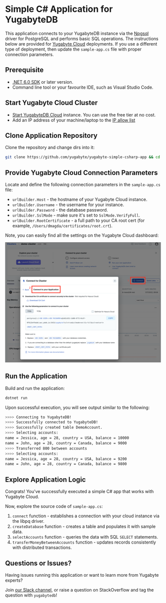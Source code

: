 # Simple C# Application for YugabyteDB

This application connects to your YugabyteDB instance via the 
[Npgsql](https://docs.yugabyte.com/latest/reference/drivers/ysql-client-drivers/#npgsql) driver for PostgreSQL and performs basic SQL operations. The instructions below are provided for [Yugabyte Cloud](https://cloud.yugabyte.com/) deployments. 
If you use a different type of deployment, then update the `sample-app.cs` file with proper connection parameters.

## Prerequisite

* [.NET 6.0 SDK](https://dotnet.microsoft.com/en-us/download) or later version.
* Command line tool or your favourite IDE, such as Visual Studio Code.

## Start Yugabyte Cloud Cluster

* [Start YugabyteDB Cloud](https://docs.yugabyte.com/latest/yugabyte-cloud/cloud-quickstart/qs-add/) instance. You can use
the free tier at no cost.
* Add an IP address of your machine/laptop to the [IP allow list](https://docs.yugabyte.com/latest/yugabyte-cloud/cloud-secure-clusters/add-connections/#manage-ip-allow-lists)

## Clone Application Repository

Clone the repository and change dirs into it:

```bash
git clone https://github.com/yugabyte/yugabyte-simple-csharp-app && cd yugabyte-simple-csharp-app
```

## Provide Yugabyte Cloud Connection Parameters

Locate and define the following connection parameters in the `sample-app.cs` file:
* `urlBuilder.Host` - the hostname of your Yugabyte Cloud instance.
* `urlBuilder.Username` - the username for your instance.
* `urlBuilder.Password` - the database password.
* `urlBuilder.SslMode`  - make sure it's set to `SslMode.VerifyFull`.
* `urlBuilder.RootCertificate` - a full path to your CA root cert (for example, `/Users/dmagda/certificates/root.crt`). 

Note, you can easily find all the settings on the Yugabyte Cloud dashboard:

![image](resources/cloud_app_settings.png)

## Run the Application
 
Build and run the application:
```bash
dotnet run
```

Upon successful execution, you will see output similar to the following:

```bash
>>>> Connecting to YugabyteDB!
>>>> Successfully connected to YugabyteDB!
>>>> Successfully created table DemoAccount.
>>>> Selecting accounts:
name = Jessica, age = 28, country = USA, balance = 10000
name = John, age = 28, country = Canada, balance = 9000
>>>> Transferred 800 between accounts
>>>> Selecting accounts:
name = Jessica, age = 28, country = USA, balance = 9200
name = John, age = 28, country = Canada, balance = 9800
```

## Explore Application Logic

Congrats! You've successfully executed a simple C# app that works with Yugabyte Cloud.

Now, explore the source code of `sample-app.cs`:
1. `connect` function - establishes a connection with your cloud instance via the libpq driver.
3. `createDatabase` function - creates a table and populates it with sample data.
4. `selectAccounts` function - queries the data with SQL `SELECT` statements.
5. `transferMoneyBetweenAccounts` function - updates records consistently with distributed transactions.

## Questions or Issues?

Having issues running this application or want to learn more from Yugabyte experts?

Join [our Slack channel](https://communityinviter.com/apps/yugabyte-db/register),
or raise a question on StackOverflow and tag the question with `yugabytedb`!